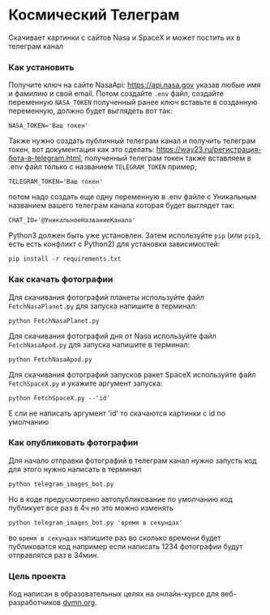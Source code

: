 # Космический Телеграм

Скачивает картинки с сайтов Nasa и SpaceX и может постить их в телеграм канал

### Как установить

Получите ключ на сайте NasaApi: https://api.nasa.gov указав любые имя и фамилию и свой email. Потом создайте `.env` файл, создайте переменную `NASA_TOKEN` полученный ранее ключ вставьте в созданную переменную, должно будет выглядеть вот так:

```
NASA_TOKEN='Ваш токен'
```

Также нужно создать публичный телеграм канал и получить телеграм токен, вот документация как это сделать: https://way23.ru/регистрация-бота-в-telegram.html, полученный телеграм токен также вставляем в .env файл только с названием `TELEGRAM_TOKEN` пример;

```
TELEGRAM_TOKEN='Ваш токен'
```

 потом надо создать еще одну переменную в .env файле с Уникальным названием вашего телеграм канала которая будет выглядет так:

```
CHAT_ID='@УникальноеНазваниеКанала'
```

Python3 должен быть уже установлен. 
Затем используйте `pip` (или `pip3`, есть есть конфликт с Python2) для установки зависимостей:
```
pip install -r requirements.txt
```
### Как скачать фотографии

Для скачивания фотографий планеты используйте файл `FetchNasaPlanet.py` для запуска напишите в терминал:

```
python FetchNasaPlanet.py
```
Для скачивания фотографий дня от Nasa используйте файл `FetchNasaApod.py` для запуска напишите в терминал:

```
python FetchNasaApod.py
```

Для скачивания фотографий запусков ракет SpaceX используйте файл `FetchSpaceX.py` и укажите аргумент запуска:

```
python FetchSpaceX.py --'id'
```

Е сли не написать аргумент 'id' то скачаются картинки с id по умолчанию

### Как опубликовать фотографии

Для начало отправки фотографий в телеграм канал нужно запусть код для этого нужно написать в терминал

```
python telegram_images_bot.py
```

Но в коде предусмотрено автопубликование по умолчанию код публикует все раз в 4ч но это можно изменять

```
python telegram_images_bot.py 'время в секундах'
```

во `время в секундах` напишите раз во сколько времени будет публиковатся код например если написать 1234 фотографии будут отправлятся раз в 34мин.

### Цель проекта

Код написан в образовательных целях на онлайн-курсе для веб-разработчиков [dvmn.org](https://dvmn.org/).